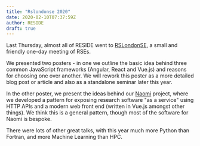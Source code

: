 ```yaml
---
title: "Rslondonse 2020"
date: 2020-02-10T07:37:59Z
author: RESIDE
draft: true
---
```


Last Thursday, almost all of RESIDE went to [RSLondonSE](https://rslondon.ac.uk/rslondonse-2020/), a small and friendly one-day meeting of RSEs.

We presented two posters - in one we outline the basic idea behind three common JavaScript frameworks (Angular, React and Vue.js) and reasons for choosing one over another.  We will rework this poster as a more detailed blog post or article and also as a standalone seminar later this year.

In the other poster, we present the ideas behind our [Naomi](/projects/naomi) project, where we developed a pattern for exposing research software "as a service" using HTTP APIs and a modern web front end (written in Vue.js amongst other things).  We think this is a general pattern, though most of the software for Naomi is bespoke.

There were lots of other great talks, with this year much more Python than Fortran, and more Machine Learning than HPC.
